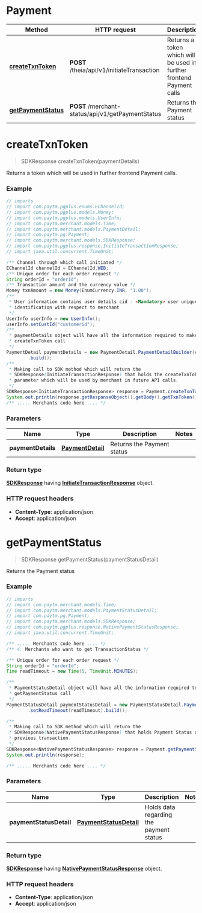 # Payment

Method | HTTP request | Description
------------- | ------------- | -------------
[**createTxnToken**](Payment.md#createTxnToken) | **POST** /theia/api/v1/initiateTransaction | Returns a token which will be used in further frontend Payment calls
[**getPaymentStatus**](Payment.md#getPaymentStatus) | **POST** /merchant-status/api/v1/getPaymentStatus | Returns the Payment status 


<a name="createTxnToken"></a>
# **createTxnToken**
>SDKResponse<InitiateTransactionResponse> createTxnToken(paymentDetails)

Returns a token which will be used in further frontend Payment calls.

### Example
```java
// imports
// import com.paytm.pgplus.enums.EChannelId;
// import com.paytm.pgplus.models.Money;
// import com.paytm.pgplus.models.UserInfo;
// import com.paytm.merchant.models.Time;
// import com.paytm.merchant.models.PaymentDetail;
// import com.paytm.pg.Payment;
// import com.paytm.merchant.models.SDKResponse;
// import com.paytm.pgplus.response.InitiateTransactionResponse;
// import java.util.concurrent.TimeUnit;

/** Channel through which call initiated */
EChannelId channelId = EChannelId.WEB;
/** Unique order for each order request */
String orderId = "orderId";
/** Transaction amount and the currency value */
Money txnAmount = new Money(EnumCurrency.INR, "1.00");
/**
 * User information contains user details cid : <Mandatory> user unique
 * identification with respect to merchant
 */
UserInfo userInfo = new UserInfo();
userInfo.setCustId("customerid");
/**
 * paymentDetails object will have all the information required to make
 * createTxnToken call
 */
PaymentDetail paymentDetails = new PaymentDetail.PaymentDetailBuilder(channelId, orderId, txnAmount, userInfo)
		.build();
/**
 * Making call to SDK method which will return the
 * SDKResponse(InitiateTransactionResponse) that holds the createTxnToken result
 * parameter which will be used by merchant in future API calls.
 */
SDKResponse<InitiateTransactionResponse> response = Payment.createTxnToken(paymentDetails);
System.out.println(response.getResponseObject().getBody().getTxnToken());
/** ..... Merchants code here .... */
```

### Parameters

Name | Type | Description  | Notes
------------- | ------------- | ------------- | -------------
 **paymentDetails** | [**PaymentDetail**](PaymentDetail.md)| Returns the Payment status |

### Return type

[**SDKResponse**](SDKResponse.md)  having  [**InitiateTransactionResponse**](InitiateTransactionResponse.md)  object.

### HTTP request headers

 - **Content-Type**: application/json
 - **Accept**: application/json


<a name="getPaymentStatus"></a>
# **getPaymentStatus**
>SDKResponse<NativePaymentStatusResponse> getPaymentStatus(paymentStatusDetail)

Returns the Payment status

### Example
```java
// imports
// import com.paytm.merchant.models.Time;
// import com.paytm.merchant.models.PaymentStatusDetail;
// import com.paytm.pg.Payment;
// import com.paytm.merchant.models.SDKResponse;
// import com.paytm.pgplus.response.NativePaymentStatusResponse;
// import java.util.concurrent.TimeUnit;

/** ..... Merchants code here .... */
/** 4. Merchants who want to get TransactionStatus */

/** Unique order for each order request */
String orderId = "orderId";
Time readTimeout = new Time(5, TimeUnit.MINUTES);

/**
 * PaymentStatusDetail object will have all the information required to make
 * getPaymentStatus call
 */
PaymentStatusDetail paymentStatusDetail = new PaymentStatusDetail.PaymentStatusDetailBuilder(orderId)
		.setReadTimeout(readTimeout).build();

/**
 * Making call to SDK method which will return the
 * SDKResponse(NativePaymentStatusResponse) that holds Payment Status of any
 * previous transaction.
 */
SDKResponse<NativePaymentStatusResponse> response = Payment.getPaymentStatus(paymentStatusDetail);
System.out.println(response);

/** ..... Merchants code here .... */
```

### Parameters

Name | Type | Description  | Notes
------------- | ------------- | ------------- | -------------
 **paymentStatusDetail** | [**PaymentStatusDetail**](PaymentStatusDetail.md)| Holds data regarding the payment status |

### Return type

[**SDKResponse**](SDKResponse.md)  having  [**NativePaymentStatusResponse**](NativePaymentStatusResponse.md)  object.

### HTTP request headers

 - **Content-Type**: application/json
 - **Accept**: application/json


